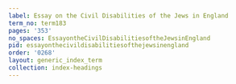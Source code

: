 ```yaml
---
label: Essay on the Civil Disabilities of the Jews in England
term_no: term183
pages: '353'
no_spaces: EssayontheCivilDisabilitiesoftheJewsinEngland
pid: essayonthecivildisabilitiesofthejewsinengland
order: '0268'
layout: generic_index_term
collection: index-headings
---
```

